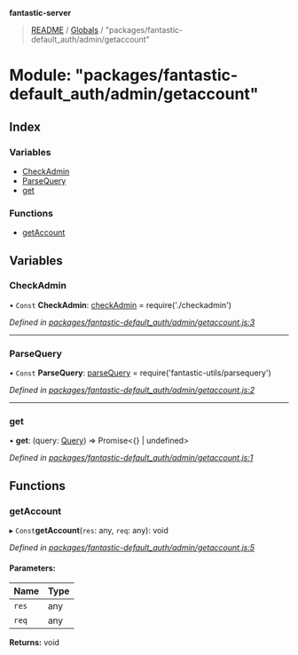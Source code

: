 **fantastic-server**

> [README](../README.md) / [Globals](../globals.md) / "packages/fantastic-default_auth/admin/getaccount"

# Module: "packages/fantastic-default_auth/admin/getaccount"

## Index

### Variables

* [CheckAdmin](_packages_fantastic_default_auth_admin_getaccount_.md#checkadmin)
* [ParseQuery](_packages_fantastic_default_auth_admin_getaccount_.md#parsequery)
* [get](_packages_fantastic_default_auth_admin_getaccount_.md#get)

### Functions

* [getAccount](_packages_fantastic_default_auth_admin_getaccount_.md#getaccount)

## Variables

### CheckAdmin

• `Const` **CheckAdmin**: [checkAdmin](_packages_fantastic_default_auth_admin_checkadmin_.md#checkadmin) = require('./checkadmin')

*Defined in [packages/fantastic-default_auth/admin/getaccount.js:3](https://github.com/besimorhino/project-fantastic/blob/af5d0de/packages/fantastic-default_auth/admin/getaccount.js#L3)*

___

### ParseQuery

• `Const` **ParseQuery**: [parseQuery](_packages_fantastic_utils_parsequery_.md#parsequery) = require('fantastic-utils/parsequery')

*Defined in [packages/fantastic-default_auth/admin/getaccount.js:2](https://github.com/besimorhino/project-fantastic/blob/af5d0de/packages/fantastic-default_auth/admin/getaccount.js#L2)*

___

### get

•  **get**: (query: [Query](_packages_fantastic_utils_db_types_d_.md#query)) => Promise\<{} \| undefined>

*Defined in [packages/fantastic-default_auth/admin/getaccount.js:1](https://github.com/besimorhino/project-fantastic/blob/af5d0de/packages/fantastic-default_auth/admin/getaccount.js#L1)*

## Functions

### getAccount

▸ `Const`**getAccount**(`res`: any, `req`: any): void

*Defined in [packages/fantastic-default_auth/admin/getaccount.js:5](https://github.com/besimorhino/project-fantastic/blob/af5d0de/packages/fantastic-default_auth/admin/getaccount.js#L5)*

#### Parameters:

Name | Type |
------ | ------ |
`res` | any |
`req` | any |

**Returns:** void
